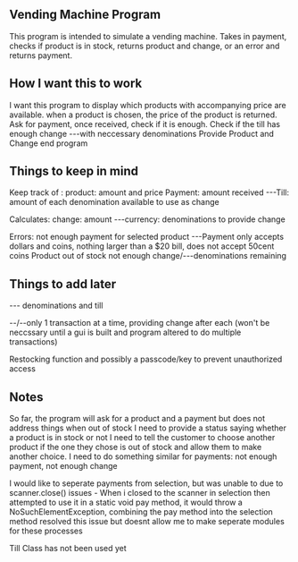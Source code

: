 ## Vending Machine Program

This program is intended to simulate a vending machine. 
Takes in payment, checks if product is in stock, returns product and change, or an error and returns payment. 

## How I want this to work

I want this program to display which products with accompanying price are available.
when a product is chosen, the price of the product is returned. 
Ask for payment, once received, check if it is enough. 
Check if the till has enough change ---with neccessary denominations
Provide Product and Change
end program

## Things to keep in mind 

Keep track of :
    product: amount and price
    Payment: amount received
    ---Till: amount of each denomination available to use as change

Calculates:
    change: amount
    ---currency: denominations to provide change

Errors:
    not enough payment for selected product
    ---Payment only accepts dollars and coins, nothing larger than a $20 bill, does not accept 50cent coins
    Product out of stock
    not enough change/---denominations remaining

## Things to add later
--- denominations and till 

--/--only 1 transaction at a time, providing change after each (won't be neccssary until a gui is built and program altered to do multiple transactions)

Restocking function and possibly a passcode/key to prevent unauthorized access

## Notes

So far, the program will ask for a product and a payment but does not address things when out of stock
I need to provide a status saying whether a product is in stock or not
I need to tell the customer to choose another product if the one they chose is out of stock and allow 
     them to make another choice.
I need to do something similar for payments: not enough payment, not enough change

I would like to seperate payments from selection, but was unable to due to scanner.close() issues
    - When i closed to the scanner in selection then attempted to use it in a static void pay method,
    it would throw a NoSuchElementException, combining the pay method into the selection method resolved
    this issue but doesnt allow me to make seperate modules for these processes

Till Class has not been used yet